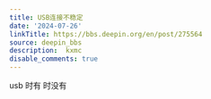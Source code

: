 ```yaml
---
title: USB连接不稳定
date: '2024-07-26'
linkTitle: https://bbs.deepin.org/en/post/275564
source: deepin_bbs
description:  kxmc 
disable_comments: true
---
```

usb 时有 时没有
